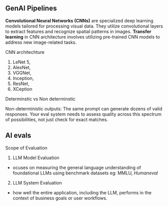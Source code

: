 ## GenAI Pipelines

**Convolutional Neural Networks (CNNs)** are specialized deep learning models tailored for processing visual data. They utilize convolutional layers to extract features and recognize spatial patterns in images.
**Transfer learning** in CNN architecture involves utilizing pre-trained CNN models to address new image-related tasks. 

CNN architechture
1. LeNet 5,
2. AlexNet,
3. VGGNet,
4. Inception,
5. ResNet,
6. XCeption

Determinstic vs Non determinstic

Non-deterministic outputs: The same prompt can generate dozens of valid responses. Your eval system needs to assess quality across this spectrum of possibilities, not just check for exact matches.

## AI evals
Scope of Evaluation
1. LLM Model Evaluation
  - ocuses on measuring the general language understanding of foundational LLMs using benchmark datasets eg: MMLU, _Humaneval_  
2. LLM System Evaluation
  - how well the entire application, including the LLM, performs in the context of business goals or user workflows.
